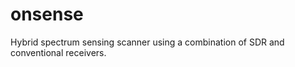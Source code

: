 onsense
=======

Hybrid spectrum sensing scanner using a combination of SDR and conventional receivers.

